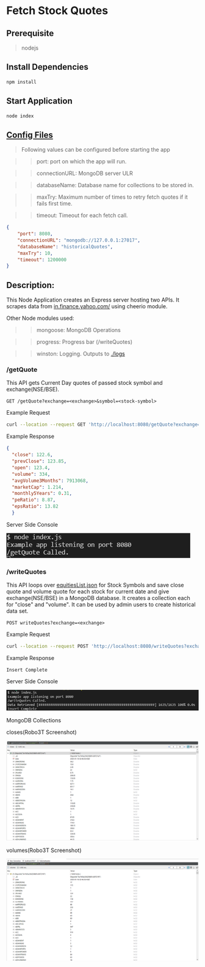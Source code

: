 # Fetch Stock Quotes

## Prerequisite

>nodejs

## Install Dependencies

```bash
npm install
```

## Start Application

```bash
node index
```

## [Config Files](./config.json)

>Following values can be configured before starting the app
  
>>port: port on which the app will run.

>>connectionURL: MongoDB server ULR

>>databaseName: Database name for collections to be stored in.

>>maxTry: Maximum number of times to retry fetch quotes if it fails first time.

>>timeout: Timeout for each fetch call.

```json
{
    "port": 8080,
    "connectionURL": "mongodb://127.0.0.1:27017",
    "databaseName": "historicalQuotes",
    "maxTry": 10,
    "timeout": 1200000
}
```


## Description:

This Node Application creates an Express server hosting two APIs. It scrapes data from [in.finance.yahoo.com/](https://in.finance.yahoo.com/) using cheerio module.

Other Node modules used:
>> mongoose: MongoDB Operations

>> progress: Progress bar (/writeQuotes)

>> winston: Logging. Outputs to [./logs](./logs)

### /getQuote

This API gets Current Day quotes of passed stock symbol and exchange(NSE/BSE).

```url
GET /getQuote?exchange=<exchange>&symbol=<stock-symbol>
```

  Example Request

  ```bash
  curl --location --request GET 'http://localhost:8080/getQuote?exchange=NSE&symbol=NTPC'
  ```

  Example Response

  ```json
  {
    "close": 122.6,
    "prevClose": 123.85,
    "open": 123.4,
    "volume": 334,
    "avgVolume3Months": 7913068,
    "marketCap": 1.214,
    "monthly5Years": 0.31,
    "peRatio": 8.87,
    "epsRatio": 13.82
    }
  ```
  
Server Side Console

![/getQuote Output](./screenshots/getQuote.png)

### /writeQuotes

This API loops over [equitiesList.json](./db/equityList/equitiesList.json) for Stock Symbols and save close quote and volume quote for each stock for current date and give exchange(NSE/BSE) in a MongoDB database. It creates a collection each for "close" and "volume". It can be used by admin users to create historical data set.

```url
POST writeQuotes?exchange=<exchange>
```

  Example Request

  ```bash
  curl --location --request POST 'http://localhost:8080/writeQuotes?exchange=NSE'
  ```

  Example Response

  ```text
  Insert Complete
  ```

Server Side Console

![/writeQuotes Output](./screenshots/writeQuotes.png)

MongoDB Collections

closes(Robo3T Screenshot)

![closes Collection](./screenshots/closes.png)

volumes(Robo3T Screenshot)

![volumes Collection](./screenshots/volumes.png)
